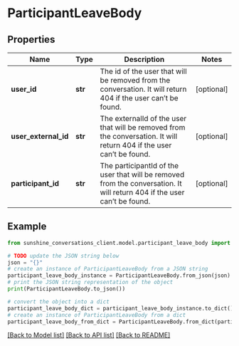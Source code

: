 # ParticipantLeaveBody


## Properties

Name | Type | Description | Notes
------------ | ------------- | ------------- | -------------
**user_id** | **str** | The id of the user that will be removed from the conversation. It will return 404 if the user can’t be found.  | [optional] 
**user_external_id** | **str** | The externalId of the user that will be removed from the conversation. It will return 404 if the user can’t be found.  | [optional] 
**participant_id** | **str** | The participantId of the user that will be removed from the conversation. It will return 404 if the user can’t be found.  | [optional] 

## Example

```python
from sunshine_conversations_client.model.participant_leave_body import ParticipantLeaveBody

# TODO update the JSON string below
json = "{}"
# create an instance of ParticipantLeaveBody from a JSON string
participant_leave_body_instance = ParticipantLeaveBody.from_json(json)
# print the JSON string representation of the object
print(ParticipantLeaveBody.to_json())

# convert the object into a dict
participant_leave_body_dict = participant_leave_body_instance.to_dict()
# create an instance of ParticipantLeaveBody from a dict
participant_leave_body_from_dict = ParticipantLeaveBody.from_dict(participant_leave_body_dict)
```
[[Back to Model list]](../README.md#documentation-for-models) [[Back to API list]](../README.md#documentation-for-api-endpoints) [[Back to README]](../README.md)


